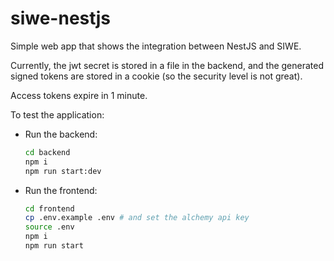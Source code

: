 # siwe-nestjs
Simple web app that shows the integration between NestJS and SIWE.

Currently, the jwt secret is stored in a file in the backend, and the generated signed tokens are stored in a cookie (so the security level is not great).

Access tokens expire in 1 minute.

To test the application:
- Run the backend:
  
    ```bash
    cd backend
    npm i
    npm run start:dev
    ```
- Run the frontend:
  
    ```bash
    cd frontend
    cp .env.example .env # and set the alchemy api key
    source .env
    npm i
    npm run start
    ```